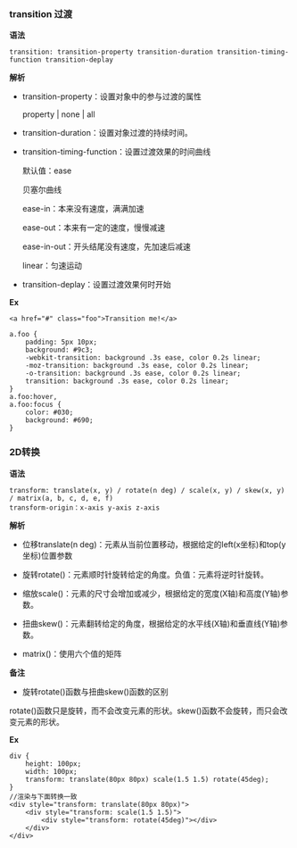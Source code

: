 ### transition 过渡

**语法**
````
transition: transition-property transition-duration transition-timing-function transition-deplay
````

**解析**
* transition-property：设置对象中的参与过渡的属性

    property | none | all

* transition-duration：设置对象过渡的持续时间。

* transition-timing-function：设置过渡效果的时间曲线

    默认值：ease

    贝塞尔曲线

    ease-in：本来没有速度，满满加速

    ease-out：本来有一定的速度，慢慢减速

    ease-in-out：开头结尾没有速度，先加速后减速

    linear：匀速运动

* transition-deplay：设置过渡效果何时开始

**Ex**
````
<a href="#" class="foo">Transition me!</a>

a.foo {
    padding: 5px 10px;
    background: #9c3;
    -webkit-transition: background .3s ease, color 0.2s linear;
    -moz-transition: background .3s ease, color 0.2s linear;
    -o-transition: background .3s ease, color 0.2s linear;
    transition: background .3s ease, color 0.2s linear;
}
a.foo:hover,
a.foo:focus {
    color: #030;
    background: #690;
}
````

### 2D转换

**语法**
````
transform: translate(x, y) / rotate(n deg) / scale(x, y) / skew(x, y) / matrix(a, b, c, d, e, f)
transform-origin：x-axis y-axis z-axis
````

**解析**
* 位移translate(n deg)：元素从当前位置移动，根据给定的left(x坐标)和top(y坐标)位置参数

* 旋转rotate()：元素顺时针旋转给定的角度。负值：元素将逆时针旋转。

* 缩放scale()：元素的尺寸会增加或减少，根据给定的宽度(X轴)和高度(Y轴)参数。

* 扭曲skew()：元素翻转给定的角度，根据给定的水平线(X轴)和垂直线(Y轴)参数。

* matrix()：使用六个值的矩阵

**备注**
* 旋转rotate()函数与扭曲skew()函数的区别

rotate()函数只是旋转，而不会改变元素的形状。skew()函数不会旋转，而只会改变元素的形状。

**Ex**
````
div {
    height: 100px;
    width: 100px;
    transform: translate(80px 80px) scale(1.5 1.5) rotate(45deg);
}
//渲染与下面转换一致
<div style="transform: translate(80px 80px)">
    <div style="transform: scale(1.5 1.5)">
        <div style="transform: rotate(45deg)"></div>
    </div>
</div>
````






